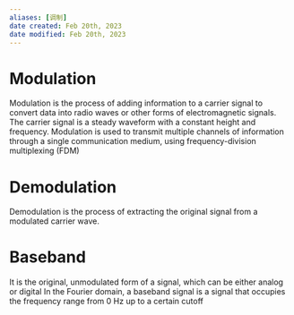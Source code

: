 ```yaml
---
aliases: [调制]
date created: Feb 20th, 2023
date modified: Feb 20th, 2023
---
```

# Modulation
Modulation is the process of adding information to a carrier signal to convert data into radio waves or other forms of electromagnetic signals.
The carrier signal is a steady waveform with a constant height and frequency.
Modulation is used to transmit multiple channels of information through a single communication medium, using frequency-division multiplexing (FDM)


# Demodulation
Demodulation is the process of extracting the original signal from a modulated carrier wave.

# Baseband
It is the original, unmodulated form of a signal, which can be either analog or digital
In the Fourier domain, a baseband signal is a signal that occupies the frequency range from 0 Hz up to a certain cutoff